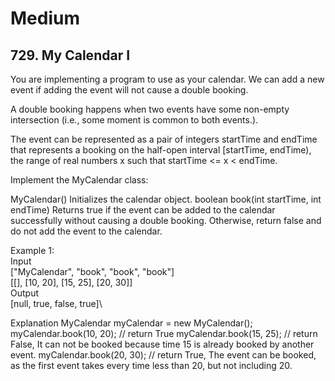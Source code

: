 

# Medium
## 729. My Calendar I
You are implementing a program to use as your calendar. We can add a new event if adding the event will not cause a double booking.

A double booking happens when two events have some non-empty intersection (i.e., some moment is common to both events.).

The event can be represented as a pair of integers startTime and endTime that represents a booking on the half-open interval [startTime, endTime), the range of real numbers x such that startTime <= x < endTime.

Implement the MyCalendar class:

MyCalendar() Initializes the calendar object.
boolean book(int startTime, int endTime) Returns true if the event can be added to the calendar successfully without causing a double booking. Otherwise, return false and do not add the event to the calendar.

Example 1:\
Input\
["MyCalendar", "book", "book", "book"]\
[[], [10, 20], [15, 25], [20, 30]]\
Output\
[null, true, false, true]\

Explanation
MyCalendar myCalendar = new MyCalendar();
myCalendar.book(10, 20); // return True
myCalendar.book(15, 25); // return False, It can not be booked because time 15 is already booked by another event.
myCalendar.book(20, 30); // return True, The event can be booked, as the first event takes every time less than 20, but not including 20.
